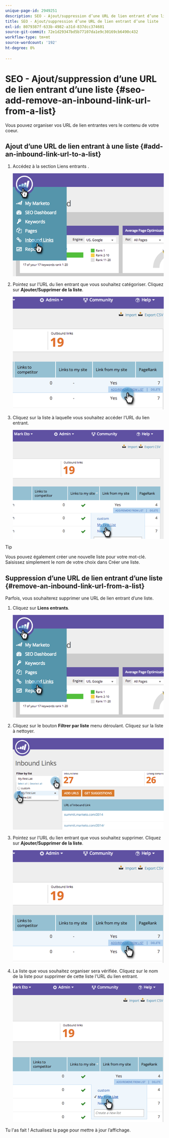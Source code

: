 ```yaml
---
unique-page-id: 2949251
description: SEO - Ajout/suppression d’une URL de lien entrant d’une liste - Documents Marketo - Documentation du produit
title: SEO - Ajout/suppression d’une URL de lien entrant d’une liste
exl-id: 8079387f-633b-4982-a31d-837dcc374601
source-git-commit: 72e1d29347bd5b77107da1e9c30169cb6490c432
workflow-type: tm+mt
source-wordcount: '192'
ht-degree: 0%

---
```


# SEO - Ajout/suppression d’une URL de lien entrant d’une liste {#seo-add-remove-an-inbound-link-url-from-a-list}

Vous pouvez organiser vos URL de lien entrantes vers le contenu de votre coeur.

## Ajout d’une URL de lien entrant à une liste {#add-an-inbound-link-url-to-a-list}

1. Accédez à la section Liens entrants .

   ![](assets/image2014-11-20-18-3a27-3a27.png)

1. Pointez sur l’URL du lien entrant que vous souhaitez catégoriser. Cliquez sur **Ajouter/Supprimer de la liste**.

   ![](assets/image2014-11-20-18-3a27-3a40.png)

1. Cliquez sur la liste à laquelle vous souhaitez accéder l’URL du lien entrant.

   ![](assets/image2014-11-20-18-3a28-3a18.png)

>[!TIP]
>
>Vous pouvez également créer une nouvelle liste pour votre mot-clé. Saisissez simplement le nom de votre choix dans Créer une liste.

## Suppression d’une URL de lien entrant d’une liste {#remove-an-inbound-link-url-from-a-list}

Parfois, vous souhaiterez supprimer une URL de lien entrant d’une liste.

1. Cliquez sur **Liens entrants**.

   ![](assets/image2014-11-20-18-3a28-3a41.png)

1. Cliquez sur le bouton **Filtrer par liste** menu déroulant. Cliquez sur la liste à nettoyer.

   ![](assets/image2014-11-20-18-3a28-3a57.png)

1. Pointez sur l’URL du lien entrant que vous souhaitez supprimer. Cliquez sur **Ajouter/Supprimer de la liste**.

   ![](assets/image2014-11-20-18-3a29-3a56.png)

1. La liste que vous souhaitez organiser sera vérifiée. Cliquez sur le nom de la liste pour supprimer de cette liste l&#39;URL du lien entrant.

   ![](assets/image2014-11-20-18-3a30-3a10.png)

Tu l&#39;as fait ! Actualisez la page pour mettre à jour l’affichage.

